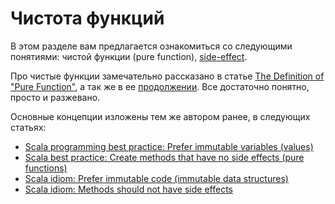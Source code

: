 Чистота функций
===============

В этом разделе вам предлагается ознакомиться со следующими понятиями:
чистой функции (pure function), [side-effect][1].

Про чистые функции замечательно рассказано в статье
[The Definition of "Pure Function"][2], а так же в ее [продолжении][3]. 
Все достаточно понятно, просто и разжевано.

Основные концепции изложены тем же автором ранее, в следующих статьях:

 - [Scala programming best practice: Prefer immutable variables (values)][4]
 - [Scala best practice: Create methods that have no side effects (pure functions)][5]
 - [Scala idiom: Prefer immutable code (immutable data structures)][6]
 - [Scala idiom: Methods should not have side effects][7]

[1]: https://en.wikipedia.org/wiki/Side_effect_(computer_science)
[2]: http://scalafp.com/book/definition-of-pure-functions.html
[3]: http://scalafp.com/book/benefits-of-pure-functions.html

[4]: http://alvinalexander.com/scala/best-practice-prefer-immutable-variables-values-in-scala
[5]: http://alvinalexander.com/scala/how-to-create-scala-methods-no-side-effects-pure-functions
[6]: http://alvinalexander.com/scala/scala-idiom-immutable-code-functional-programming-immutability
[7]: http://alvinalexander.com/scala/scala-idiom-methods-functions-no-side-effects
